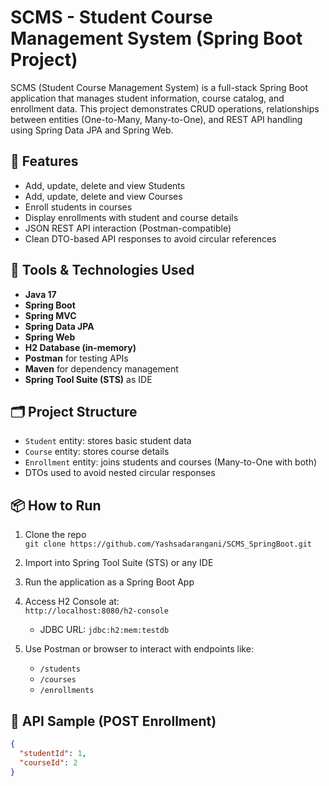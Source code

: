 # SCMS - Student Course Management System (Spring Boot Project)

SCMS (Student Course Management System) is a full-stack Spring Boot application that manages student information, course catalog, and enrollment data. This project demonstrates CRUD operations, relationships between entities (One-to-Many, Many-to-One), and REST API handling using Spring Data JPA and Spring Web.

## 🔧 Features

- Add, update, delete and view Students
- Add, update, delete and view Courses
- Enroll students in courses
- Display enrollments with student and course details
- JSON REST API interaction (Postman-compatible)
- Clean DTO-based API responses to avoid circular references

## 🧰 Tools & Technologies Used

- **Java 17**
- **Spring Boot**
- **Spring MVC**
- **Spring Data JPA**
- **Spring Web**
- **H2 Database (in-memory)**
- **Postman** for testing APIs
- **Maven** for dependency management
- **Spring Tool Suite (STS)** as IDE

## 🗂️ Project Structure

- `Student` entity: stores basic student data
- `Course` entity: stores course details
- `Enrollment` entity: joins students and courses (Many-to-One with both)
- DTOs used to avoid nested circular responses

## 📦 How to Run

1. Clone the repo  
   `git clone https://github.com/Yashsadarangani/SCMS_SpringBoot.git`

2. Import into Spring Tool Suite (STS) or any IDE

3. Run the application as a Spring Boot App

4. Access H2 Console at:  
   `http://localhost:8080/h2-console`  
   - JDBC URL: `jdbc:h2:mem:testdb`

5. Use Postman or browser to interact with endpoints like:  
   - `/students`  
   - `/courses`  
   - `/enrollments`

## 📮 API Sample (POST Enrollment)

```json
{
  "studentId": 1,
  "courseId": 2
}
